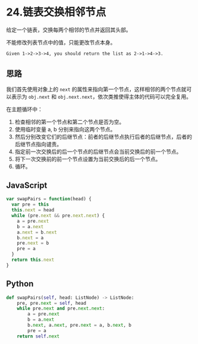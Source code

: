 # 24.链表交换相邻节点

给定一个链表，交换每两个相邻的节点并返回其头部。

不能修改列表节点中的值，只能更改节点本身。

```html
Given 1->2->3->4, you should return the list as 2->1->4->3.
```

## 思路

我们首先使用对象上的 `next` 的属性来指向第一个节点，这样相邻的两个节点就可以表示为 `obj.next` 和 `obj.next.next`，依次类推使得主体的代码可以完全复用。

在主题循环中：

1. 检查相邻的第一个节点和第二个节点是否为空。
2. 使用临时变量 a, b 分别来指向这两个节点。
3. 然后分别改变它们的后继节点：前者的后继节点执行后者的后继节点，后者的后继节点指向谴责。
4. 指定前一次交换后的后一个节点的后继节点会当前交换后的前一个节点。
5. 将下一次交换前的前一个节点设置为当前交换后的后一个节点。
6. 循环。

## JavaScript

```javascript
var swapPairs = function(head) {
  var pre = this
  this.next = head
  while (pre.next && pre.next.next) {
    a = pre.next
    b = a.next
    a.next = b.next
    b.next = a
    pre.next = b
    pre = a
  }
  return this.next
}
```

## Python

```python
def swapPairs(self, head: ListNode) -> ListNode:
    pre, pre.next = self, head
    while pre.next and pre.next.next:
        a = pre.next
        b = a.next
        b.next, a.next, pre.next = a, b.next, b
        pre = a
    return self.next
```
